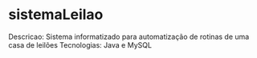 # sistemaLeilao
Descricao: 
Sistema informatizado para automatização de rotinas de uma casa de leilões
Tecnologias: 
Java e MySQL
